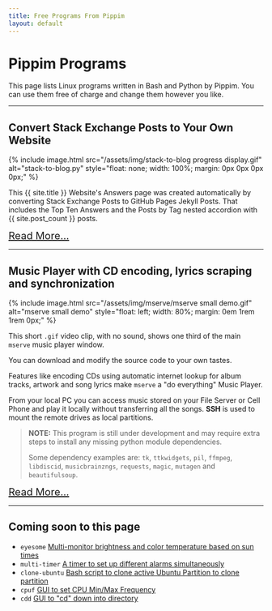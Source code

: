 ```yaml
---
title: Free Programs From Pippim
layout: default
---
```

# Pippim Programs

This page lists Linux programs written in Bash and Python by Pippim. 
You can use them free of charge and change them however you like.

---


## Convert Stack Exchange Posts to Your Own Website

{% include image.html src="/assets/img/stack-to-blog progress display.gif"
   alt="stack-to-blog.py"
   style="float: none; width: 100%; margin: 0px 0px 0px 0px;"
%}

This {{ site.title }} Website's Answers page was created automatically
by converting Stack Exchange Posts to GitHub Pages Jekyll Posts. That
includes the Top Ten Answers and the Posts by Tag nested accordion with
{{ site.post_count }} posts.

<a href="stack.html" style="font-size: 20px;">Read More...</a>

---

## Music Player with CD encoding, lyrics scraping and synchronization

{% include image.html src="/assets/img/mserve/mserve small demo.gif"
   alt="mserve small demo"
   style="float: left; width: 80%; margin: 0em 1rem 1rem 0px;"
%}

This short `.gif` video clip, with no sound, shows one third
of the main `mserve` music player window.

You can download and modify the source code to your own tastes.

Features like encoding CDs using automatic internet
lookup for album tracks, artwork and song lyrics make
`mserve` a "do everything" Music Player.

From your local PC you can access music stored on your
File Server or Cell Phone and play it locally without
transferring all the songs.  **SSH** is used to mount
the remote drives as local partitions.

> **NOTE:** This program is still under development and may require extra steps to install any missing python module dependencies.
>  
> Some dependency examples are: `tk`, `ttkwidgets`, `pil`, `ffmpeg`, `libdiscid`, `musicbrainzngs`, `requests`, `magic`, `mutagen` and `beautifulsoup`.

<a href="mserve.html" style="font-size: 20px;">Read More...</a>

---

## Coming soon to this page

- `eyesome` [Multi-monitor brightness and color temperature based on sun times](https://askubuntu.com/questions/829814/set-initial-startup-background-brightness-depending-on-daytime)
- `multi-timer` [A timer to set up different alarms simultaneously](https://askubuntu.com/questions/1039357/a-timer-to-set-up-different-alarms-simultaneosly/1039377#1039377)
- `clone-ubuntu` [Bash script to clone active Ubuntu Partition to clone partition](https://askubuntu.com/questions/1028604/bash-script-to-backup-clone-ubuntu-to-another-partition/1028605#1028605)
- `cpuf` [GUI to set CPU Min/Max Frequency](https://askubuntu.com/questions/1141605/gui-or-simple-bash-script-to-throttle-the-cpu/1142671#1142671)
- `cdd` [GUI to "cd" down into directory](https://askubuntu.com/questions/930334/how-can-i-move-down-one-directory/1276376#1276376)
